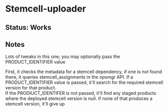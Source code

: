 # Stemcell-uploader

## Status: Works

## Notes
Lots of tweaks in this one; you may optionally pass the PRODUCT_IDENTIFIER value

First, it checks the metadata for a stemcell dependency, if one is not found there,
it queries stemcell_assignments in the opsmgr API.  If a PRODUCT_IDENTIFIER value is passed, it'll search for the required stemcell version for that product.  
If the PRODIUCT_IDENTIFER is not passed, it'll find any staged products where the deployed stemcell version is null.
If none of that produces a stemcell version, it'll give up
